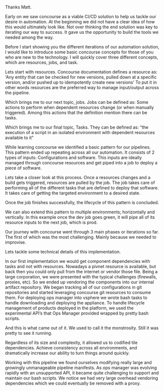 Thanks Matt.

Early on we saw concourse as a viable CI/CD solution to help us tackle our desire in automation. At the beginning we did not have a clear idea of how this would ultimately look like. Not over thinking the end solution was key to iterating our way to success. It gave us the opportunity to build the tools we needed among the way.

Before I start showing you the different iterations of our automation solution, I would like to introduce some basic concourse concepts for those of you who are new to the technology.  I will quickly cover three different concepts, which are resources, jobs, and task.


Lets start with resources. 
Concourse documentation defines a resource as: 'Any entity that can be checked for new versions, pulled down at a specific version, and/or pushed up to idempotently create new versions'
To put it in other words resources are the preferred way to manage input/output across the pipeline. 


Which brings me to our next topic,  jobs.
Jobs can be defined as: Some actions to perform when dependent resources change (or when manually triggered). 
Among this actions that the definition mention there can be tasks.

Which brings me to our final topic, Tasks. They can be defined as: “the execution of a script in an isolated environment with dependent resources available to it” 

While learning concourse we identified a basic pattern for our pipelines. This pattern ended up repeating across all our automation. It consists of 2 types of inputs: Configurations and software. This inputs are ideally managed through concourse resources and get piped into a job to deploy a piece of software.

Lets take a closer look at this process. Once a resources changes and a build gets triggered, resources are pulled by the job. The job takes care of performing all of the different tasks that are defined to deploy that software. It takes care of getting the targeted environment to a desired state.

Once the job finishes successfully, the lifecycle of this pattern is concluded.

We can also extend this pattern to multiple environments; horizontally and vertically.
In this example once the dev job goes green, it will pipe all of its resource inputs to the next job, which is prod.

Our journey with concourse went through 3 main phases or iterations so far. The first of which was the most challenging. Mainly because we needed to improvise. 

Lets tackle some technical details of this implementation.

In our first implementation we would get component dependencies with tasks and not with resources. Nowadays a pivnet resource is available, but back then you could only pull from the internet or vendor those file.
Being a large corporation, we were presented with the typical challenges (firewalls, proxies, etc).  So we ended up vendoring the components into our internal artifact repository.
We began tracking all of our configurations in git repositories and started leveraging concourse git resources to consume them.
For deploying ops manager into vsphere we wrote bash tasks to handle downloading and deploying the appliance.
To handle lifecycle management of products deployed in the platform, we used the experimental API’s that Ops Manager provided wrapped by pretty bash scripts.


And this is what came out of it. We used to call it the monstrosity. Still it was pretty to see it running.

Regardless of its size and complexity, it allowed us to codified tile dependencies. Achieve consistency across all environments, and dramatically increase our ability to turn things around quickly.

Working with this pipeline we found ourselves modifying really large and growingly unmanageable pipeline manifests.
As ops manager was evolving rapidly with an unsupported API, it became quite challenging to support and maintain our bash scripts.
We notice we had very large overhead vendoring dependencies which we could eventually be removed with a proxy.

